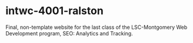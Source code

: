 # intwc-4001-ralston
Final, non-template website for the last class of the LSC-Montgomery Web Development program, SEO: Analytics and Tracking.
